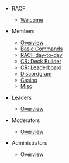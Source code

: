 - RACF
  - [Welcome](README.md)

- Members
  - [Overview](members.md)
  - [Basic Commands](member/red-commands.md)
  - [RACF day-to-day](member/racf.md)
  - [CR: Deck Builder](member/deck-builder.md)
  - [CR: Leaderboard](member/crdata.md)
  - [Discordgram](member/discordgram.md)
  - [Casino](member/casino.md)
  - [Misc](member/misc-commands.md)

- Leaders
  - [Overview](leaders.md)

- Moderators
  - [Overview](mods.md)

- Administrators
  - [Overview](admins.md)
